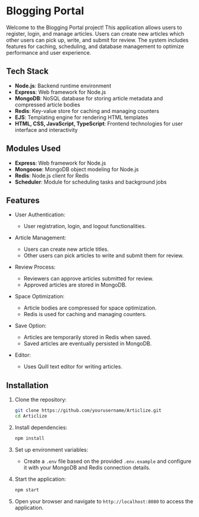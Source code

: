# Blogging Portal

Welcome to the Blogging Portal project! This application allows users to register, login, and manage articles. Users can create new articles which other users can pick up, write, and submit for review. The system includes features for caching, scheduling, and database management to optimize performance and user experience.

## Tech Stack

- **Node.js**: Backend runtime environment
- **Express**: Web framework for Node.js
- **MongoDB**: NoSQL database for storing article metadata and compressed article bodies
- **Redis**: Key-value store for caching and managing counters
- **EJS**: Templating engine for rendering HTML templates
- **HTML, CSS, JavaScript, TypeScript**: Frontend technologies for user interface and interactivity

## Modules Used

- **Express**: Web framework for Node.js
- **Mongoose**: MongoDB object modeling for Node.js
- **Redis**: Node.js client for Redis
- **Scheduler**: Module for scheduling tasks and background jobs

## Features

- User Authentication:
  - User registration, login, and logout functionalities.

- Article Management:
  - Users can create new article titles.
  - Other users can pick articles to write and submit them for review.

- Review Process:
  - Reviewers can approve articles submitted for review.
  - Approved articles are stored in MongoDB.

- Space Optimization:
  - Article bodies are compressed for space optimization.
  - Redis is used for caching and managing counters.

- Save Option:
  - Articles are temporarily stored in Redis when saved.
  - Saved articles are eventually persisted in MongoDB.

- Editor:
  - Uses Quill text editor for writing articles.

## Installation

1. Clone the repository:

   ```bash
   git clone https://github.com/yourusername/Articlize.git
   cd Articlize
   ```

2. Install dependencies:

   ```bash
   npm install
   ```

3. Set up environment variables:
   - Create a `.env` file based on the provided `.env.example` and configure it with your MongoDB and Redis connection details.

4. Start the application:

   ```bash
   npm start
   ```

5. Open your browser and navigate to `http://localhost:8080` to access the application.
